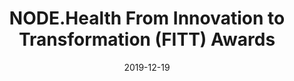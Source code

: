 ---
title: "NODE.Health From Innovation to Transformation (FITT) Awards"
layout: "awards-single"
masthead: "Awards"
metaTitle: "NODE.Health From Innovation to Transformation (FITT) Awards | Healthcare Innovation Awards | Medigy &#8480"
metaDesc: "NODE.Health From Innovation to Transformation (FITT) Awards, Winners Include:Most Promising Digital Medicine Innovation, Best Evidence-Based Study, Most Transformative Technology"
recognition_group_url: "fitt"
searchCategory: "Awards"
weight: '2'
sub: "grouping"
recognitions: ["fitt"]
award: "fitt"
date: '2019-12-19'
url: "/recognitions/awards/2019/fitt-award-winners/"
aliases:
 - /recognition/award/fitt
breadcrumbs: 
 - Home 
 - Recognitions 
 - Awards
 - 2019
 - Fitt
breadcrumbLinks: 
 - / 
 - /recognitions 
 - /recognitions 
 - /recognitions 
---